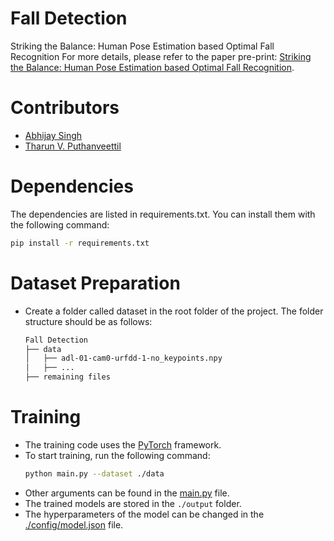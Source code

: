 # Fall Detection 
Striking the Balance: Human Pose Estimation based Optimal Fall Recognition
For more details, please refer to the paper pre-print: [Striking the Balance: Human Pose Estimation based Optimal Fall Recognition](./preprint.pdf).

# Contributors
- [Abhijay Singh](abhijay@umd.edu)
- [Tharun V. Puthanveettil](tvpian@umd.edu)


# Dependencies
The dependencies are listed in requirements.txt. You can install them with the following command:
```bash
pip install -r requirements.txt
```

# Dataset Preparation
 - Create a folder called dataset in the root folder of the project. The folder structure should be as follows:
    ```bash
    Fall Detection
    ├── data
    │   ├── adl-01-cam0-urfdd-1-no_keypoints.npy
    │   ├── ...
    ├── remaining files
    ```

# Training
- The training code uses the [PyTorch](https://pytorch.org/) framework.
- To start training, run the following command:
    ```bash
    python main.py --dataset ./data
    ```
- Other arguments can be found in the [main.py](./main.py) file.
- The trained models are stored in the `./output` folder.
- The hyperparameters of the model can be changed in the [./config/model.json](./config/model.json) file.